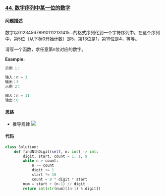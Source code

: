 ### [44. 数字序列中某一位的数字](https://leetcode-cn.com/problems/shu-zi-xu-lie-zhong-mou-yi-wei-de-shu-zi-lcof/)

#### 问题描述
数字以0123456789101112131415…的格式序列化到一个字符序列中。在这个序列中，第5位（从下标0开始计数）是5，第13位是1，第19位是4，等等。

请写一个函数，求任意第n位对应的数字。

**Example:**
```python
示例 1：

输入：n = 3
输出：3
示例 2：

输入：n = 11
输出：0
```

#### 思路
- 推导规律
![](http://markdown.diobrando0825.cn/2020-12-28-Screen%20Shot%202020-12-28%20at%203.25.20%20PM.png)
#### 代码

```python
class Solution:
    def findNthDigit(self, n: int) -> int:
        digit, start, count = 1, 1, 9
        while n > count:
            n -= count
            digit += 1
            start *= 10
            count = 9 * digit * start
        num = start + (n-1) // digit
        return int(str(num)[(n-1) % digit])
```